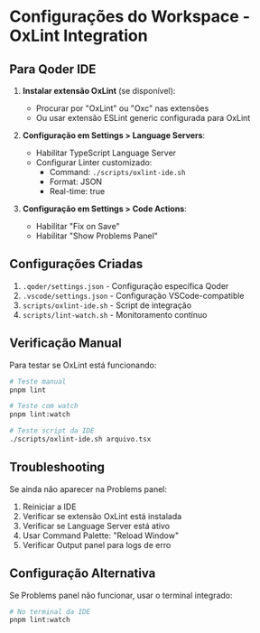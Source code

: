 # Configurações do Workspace - OxLint Integration

## Para Qoder IDE

1. **Instalar extensão OxLint** (se disponível):
   - Procurar por "OxLint" ou "Oxc" nas extensões
   - Ou usar extensão ESLint generic configurada para OxLint

2. **Configuração em Settings > Language Servers**:
   - Habilitar TypeScript Language Server
   - Configurar Linter customizado:
     - Command: `./scripts/oxlint-ide.sh`
     - Format: JSON
     - Real-time: true

3. **Configuração em Settings > Code Actions**:
   - Habilitar "Fix on Save"
   - Habilitar "Show Problems Panel"

## Configurações Criadas

1. `.qoder/settings.json` - Configuração específica Qoder
2. `.vscode/settings.json` - Configuração VSCode-compatible
3. `scripts/oxlint-ide.sh` - Script de integração
4. `scripts/lint-watch.sh` - Monitoramento contínuo

## Verificação Manual

Para testar se OxLint está funcionando:

```bash
# Teste manual
pnpm lint

# Teste com watch
pnpm lint:watch

# Teste script da IDE
./scripts/oxlint-ide.sh arquivo.tsx
```

## Troubleshooting

Se ainda não aparecer na Problems panel:

1. Reiniciar a IDE
2. Verificar se extensão OxLint está instalada
3. Verificar se Language Server está ativo
4. Usar Command Palette: "Reload Window"
5. Verificar Output panel para logs de erro

## Configuração Alternativa

Se Problems panel não funcionar, usar o terminal integrado:

```bash
# No terminal da IDE
pnpm lint:watch
```
